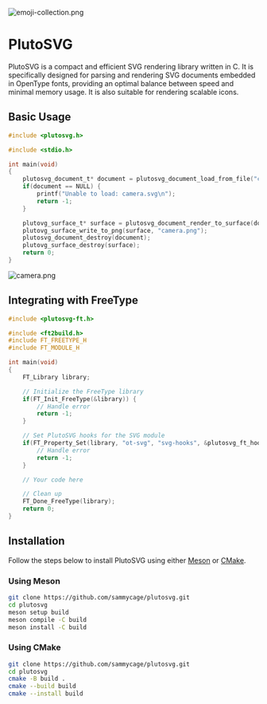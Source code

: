 ![emoji-collection.png](https://github.com/user-attachments/assets/a5de9b70-39a8-4a15-a012-22ab3cb93054)

# PlutoSVG

PlutoSVG is a compact and efficient SVG rendering library written in C. It is specifically designed for parsing and rendering SVG documents embedded in OpenType fonts, providing an optimal balance between speed and minimal memory usage. It is also suitable for rendering scalable icons.

## Basic Usage

```c
#include <plutosvg.h>

#include <stdio.h>

int main(void)
{
    plutosvg_document_t* document = plutosvg_document_load_from_file("camera.svg", -1, -1);
    if(document == NULL) {
        printf("Unable to load: camera.svg\n");
        return -1;
    }

    plutovg_surface_t* surface = plutosvg_document_render_to_surface(document, NULL, -1, -1, NULL, NULL, NULL);
    plutovg_surface_write_to_png(surface, "camera.png");
    plutosvg_document_destroy(document);
    plutovg_surface_destroy(surface);
    return 0;
}
```

![camera.png](https://github.com/sammycage/plutosvg/blob/master/camera.png)

## Integrating with FreeType

```c
#include <plutosvg-ft.h>

#include <ft2build.h>
#include FT_FREETYPE_H
#include FT_MODULE_H

int main(void)
{
    FT_Library library;

    // Initialize the FreeType library
    if(FT_Init_FreeType(&library)) {
        // Handle error
        return -1;
    }

    // Set PlutoSVG hooks for the SVG module
    if(FT_Property_Set(library, "ot-svg", "svg-hooks", &plutosvg_ft_hooks)) {
        // Handle error
        return -1;
    }

    // Your code here

    // Clean up
    FT_Done_FreeType(library);
    return 0;
}
```

## Installation

Follow the steps below to install PlutoSVG using either [Meson](https://mesonbuild.com/) or [CMake](https://cmake.org/).

### Using Meson

```bash
git clone https://github.com/sammycage/plutosvg.git
cd plutosvg
meson setup build
meson compile -C build
meson install -C build
```

### Using CMake

```bash
git clone https://github.com/sammycage/plutosvg.git
cd plutosvg
cmake -B build .
cmake --build build
cmake --install build
```
